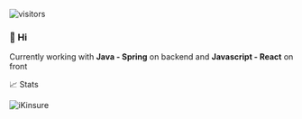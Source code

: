 ![visitors](https://visitor-badge.glitch.me/badge?page_id=https://github.com/iKinsure)

### 👋 Hi  

Currently working with **Java - Spring** on backend and **Javascript - React** on front

📈 Stats

<p align="left"> <img src="https://github-readme-stats.vercel.app/api?username=iKinsure&show_icons=true&theme=gotham" alt="iKinsure" />
